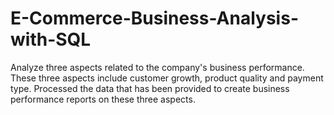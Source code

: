 # E-Commerce-Business-Analysis-with-SQL
Analyze three aspects related to the company's business performance. These three aspects include customer growth, product quality and payment type. Processed the data that has been provided to create business performance reports on these three aspects.
